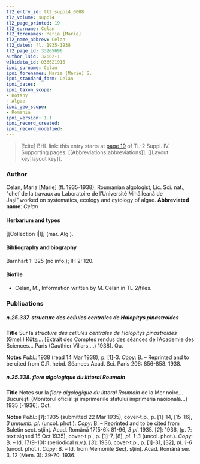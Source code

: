 ```yaml
---
tl2_entry_id: tl2_suppl4_0008
tl2_volume: suppl4
tl2_page_printed: 19
tl2_surname: Celan
tl2_forenames: Maria [Marie]
tl2_name_abbrev: Celan
tl2_dates: fl. 1935-1938
tl2_page_id: 33265696
author_lsid: 32662-1
wikidata_id: Q36621916
ipni_surname: Celan
ipni_forenames: Maria (Marie) S.
ipni_standard_form: Celan
ipni_dates: 
ipni_taxon_scope: 
- Botany
- Algae
ipni_geo_scope: 
- Romania
ipni_version: 1.1
ipni_record_created: 
ipni_record_modified:
---
```



> [!cite] BHL link: this entry starts at [page 19](https://www.biodiversitylibrary.org/page/33265696) of TL-2 Suppl. IV.
> Supporting pages: [[Abbreviations|abbreviations]], [[Layout key|layout key]].

### Author

Celan, Maria \[Marie\] (fl. 1935-1938), Roumanian algologist, Lic. Sci. nat., "chef de la travaux au Laboratoire de l’Université Mihǎileanǎ de Jaşi",worked on systematics, ecology and cytology of algae. 
**Abbreviated name**: *Celan*

#### Herbarium and types

[[Collection I|I]] (mar. Alg.).

#### Bibliography and biography

Barnhart 1: 325 (no info.); IH 2: 120.

#### Biofile

- Celan, M., Information written by M. Celan in TL-2/files.

### Publications

##### n.25.337. structure des cellules centrales de Halopitys pinastroides

**Title**
Sur la *structure des cellules centrales de Halopitys pinastroides* (Gmel.) Kütz.... \[Extrait des Comptes rendus des séances de l’Academie des Sciences... Paris (Gauthier Villars,...) 1938\]. Qu.

**Notes**
*Publ*.: 1938 (read 14 Mar 1938), p. \[1\]-3. *Copy*: B. – Reprinted and to be cited from C.R. hebd. Séances Acad. Sci. Paris 206: 856-858. 1938.

##### n.25.338. flore algologique du littoral Roumain

**Title**
Notes sur la *flore algologique du littoral Roumain* de la Mer noire... Bucureşti (Monitorul oficial şi imprímeriile statului imprimeria naóională...) 1935 \[-1936\]. Oct.

**Notes**
*Publ*.: \[*1*\]: 1935 (submitted 22 Mar 1935), cover-t.p., p. \[1\]-14, \[15-16\], *3 unnumb. pl.* (uncol. phot.). *Copy*: B. – Reprinted and to be cited from Buletin sect. sţiinţ. Acad. Română 17(5-6): 81-96, *3 pl*. 1935.
\[*2*\]: 1936, (p. 7: text signed 15 Oct 1935), cover-t.p., p. \[1\]-7, \[8\], *pl*. *1-3* (uncol. phot.). *Copy*: B. – Id. 17(9-10): (periodical n.v.).
\[*3*\]: 1936, cover-t.p., p. \[1\]-31, \[32\], *pl*. *1-6* (uncol. phot.). *Copy*: B. – Id. from Memoriile Secţ. sţiinţ. Acad. Română ser. 3. 12 (Mem. 3): 39-70. 1936.

